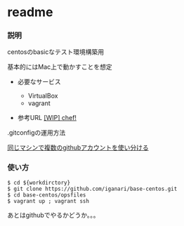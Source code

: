 # readme

### 説明

centosのbasicなテスト環境構築用

基本的にはMac上で動かすことを想定


+ 必要なサービス
    + VirtualBox
    + vagrant



+ 参考URL
[[WIP] chef!](http://qiita.com/drafts/462ba83face0a3ab8352)




.gitconfigの運用方法

[同じマシンで複数のgithubアカウントを使い分ける](http://qiita.com/strsk/items/96987bfc98e3f92fe6fb)



### 使い方


```
$ cd ${workdirctory}
$ git clone https://github.com/iganari/base-centos.git
$ cd base-centos/opsfiles
$ vagrant up ; vagrant ssh
```


あとはgithubでやるかどうか。。。
